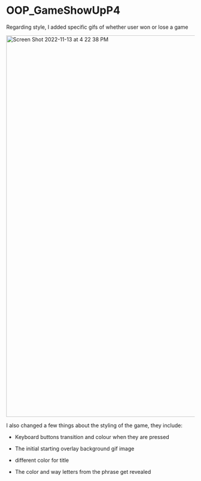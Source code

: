 # OOP_GameShowUpP4
 
Regarding style, I added specific gifs of whether user won or lose a game 


<img width="1019" alt="Screen Shot 2022-11-13 at 4 22 38 PM" src="https://user-images.githubusercontent.com/68791158/201545607-11db62c4-6063-4bdd-813f-2cfdaa77c513.png">

I also changed a few things about the styling of the game, they include:


* Keyboard buttons transition and colour when they are pressed

* The initial starting overlay background gif image 

* different color for title

* The color and way letters from the phrase get revealed
